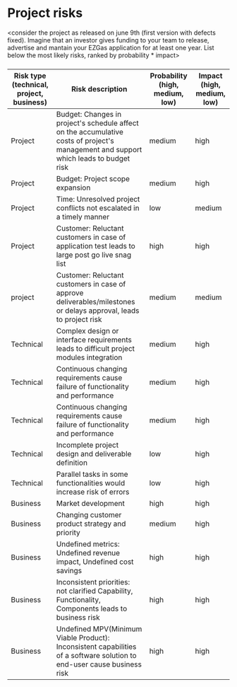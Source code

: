 # Project risks

<consider the project as released on june 9th (first version with defects fixed).
Imagine that an investor gives funding to your team to release, advertise and mantain 
your  EZGas application for at least one year. 
List below the most likely risks, ranked by probability * impact>

###

|  Risk type (technical, project, business) | Risk description | Probability (high, medium, low) | Impact (high, medium, low)|
| ------ | ------ | ---------- | --------------- | 
|Project |Budget: Changes in project's schedule affect on the accumulative costs of project's management and support which leads to budget risk|medium | high| |
|Project |Budget: Project scope expansion|medium | high| |
|Project|Time: Unresolved project conflicts not escalated in a timely manner|low|medium | |
|Project |Customer: Reluctant customers in case of application test leads to large post go live snag list| high| high| |
|project |Customer: Reluctant customers in case of approve deliverables/milestones or delays approval, leads to project risk|medium |medium | |
|Technical | Complex design or interface requirements leads to difficult project modules integration|medium |high | |
|Technical |Continuous changing requirements cause failure of functionality and performance |medium |high | |
|Technical |Continuous changing requirements cause failure of functionality and performance |medium |high | |
|Technical |Incomplete project design and deliverable definition| low|high | |
|Technical |Parallel tasks in some functionalities would increase risk of errors|low|high | |
|Business |Market development|high|high | |
|Business |Changing customer product strategy and priority|medium|high | |
|Business |Undefined metrics: Undefined revenue impact, Undefined cost savings |high|high | |
|Business |Inconsistent priorities: not clarified Capability, Functionality, Components leads to business risk|high|high | |
|Business |Undefined MPV(Minimum Viable Product): Inconsistent capabilities of a software solution to end-user cause business risk |high|high | |


